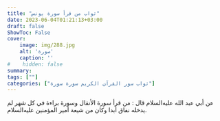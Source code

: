 ```yaml
---
title: "ثواب من قرأ سورة يونس"
date: 2023-06-04T01:21:13+03:00
draft: false
ShowToc: False
cover:
    image: img/288.jpg
    alt: 'صورة'
    caption: ''
#    hidden: false
summary: 
tags: [""]
categories: ["ثواب سور القرآن الكريم سورة سورة"]
---
```

عن أبي عبد الله
عليه‌السلام قال : من قرأ سورة الأنفال وسورة براءة في كل شهر لم
يدخله نفاق أبدا وكان من شيعة أمير المؤمنين عليه‌السلام.

